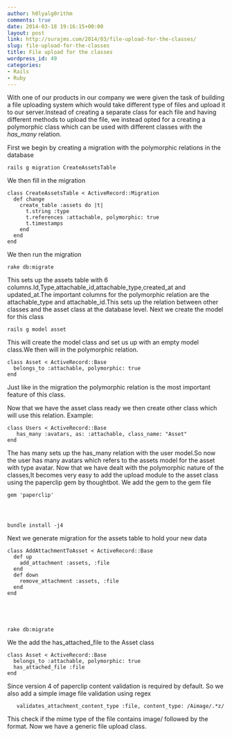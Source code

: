 ```yaml
---
author: h0lyalg0rithm
comments: true
date: 2014-03-18 19:16:15+00:00
layout: post
link: http://surajms.com/2014/03/file-upload-for-the-classes/
slug: file-upload-for-the-classes
title: File upload for the classes
wordpress_id: 49
categories:
- Rails
- Ruby
---
```


With one of our products in our company we were given the task of building a file uploading system which would take different type of files and upload it to our server.Instead of creating a separate class for each file and having different methods to upload the file, we instead opted for a creating a polymorphic class which can be used with different classes with the _has_many_ relation.

First we begin by creating a migration with the polymorphic relations in the database 

    
    rails g migration CreateAssetsTable


We then fill in the migration 

    
    
    class CreateAssetsTable < ActiveRecord::Migration
      def change
        create_table :assets do |t|
          t.string :type
          t.references :attachable, polymorphic: true
          t.timestamps
        end
      end
    end
    


We then run the migration

    
    rake db:migrate


This sets up the assets table with 6 columns.Id,Type,attachable_id,attachable_type,created_at and updated_at.The important columns for the polymorphic relation are the attachable_type and attachable_id.This sets up the relation between other classes and the asset class at the database level.
Next we create the model for this class

    
    rails g model asset


This will create the model class and set us up with an empty model class.We then will in the polymorphic relation.

    
    
    class Asset < ActiveRecord::Base
      belongs_to :attachable, polymorphic: true
    end
    


Just like in the migration the polymorphic relation is the most important feature of this class.

Now that we have the asset class ready we then create other class which will use this relation.
Example:

    
    
    class Users < ActiveRecord::Base
       has_many :avatars, as: :attachable, class_name: "Asset"
    end
    


The has many sets up the has_many relation with the user model.So now the user has many avatars which refers to the assets model for the asset with type avatar.
Now that we have dealt with the polymorphic nature of the classes,It becomes very easy to add the upload module to the asset class using the paperclip gem by thoughtbot.
We add the gem to the gem file

    
    gem 'paperclip'



    
    bundle install -j4


Next we generate migration for the assets table to hold your new data

    
    
    class AddAttachmentToAsset < ActiveRecord::Base
      def up
        add_attachment :assets, :file
      end
      def down
        remove_attachment :assets, :file
      end
    end
    



    
    rake db:migrate


We the add the has_attached_file to the Asset class

    
    
    class Asset < ActiveRecord::Base
      belongs_to :attachable, polymorphic: true
      has_attached_file :file
    end
    


Since version 4 of paperclip content validation is required by default.
So we also add a simple image file validation using regex

    
    
       validates_attachment_content_type :file, content_type: /Aimage/.*z/
    


This check if the mime type of the file contains image/ followed by the format.
Now we have a generic file upload class.

